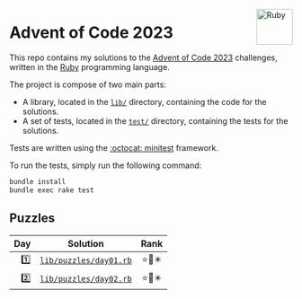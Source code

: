 <a href="https://www.ruby-lang.org"><img src="https://s3.cdalvaro.io/github.com/cdalvaro/advent-of-code-2023/RubyLang.png" alt="Ruby" width="64px" margin="5px" align="right"/></a>

# Advent of Code 2023

This repo contains my solutions to the [Advent of Code 2023](https://adventofcode.com/2023) challenges, written in the [Ruby](https://www.ruby-lang.org) programming language.

The project is compose of two main parts:

- A library, located in the [`lib/`](lib/) directory, containing the code for the solutions.
- A set of tests, located in the [`test/`](test/) directory, containing the tests for the solutions.

Tests are written using the [:octocat: minitest](https://github.com/minitest/minitest) framework.

To run the tests, simply run the following command:

```bash
bundle install
bundle exec rake test
```

## Puzzles

|               Day |                    Solution                    | Rank  |
|------------------:|:----------------------------------------------:|:-----:|
| [1️⃣][day01_link] | [`lib/puzzles/day01.rb`](lib/puzzles/day01.rb) | ⭐🌟✴️ |
| [2️⃣][day02_link] | [`lib/puzzles/day02.rb`](lib/puzzles/day02.rb) | ⭐🌟✴️ |

[day01_link]: https://adventofcode.com/2023/day/1
[day02_link]: https://adventofcode.com/2023/day/2
